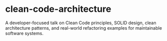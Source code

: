 # clean-code-architecture
 A developer-focused talk on Clean Code principles, SOLID design, clean architecture patterns, and real-world refactoring examples for maintainable software systems.
